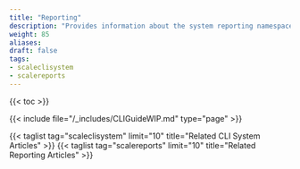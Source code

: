 ```yaml
---
title: "Reporting"
description: "Provides information about the system reporting namespace in the TrueNAS CLI. Includes command syntax and common commands."
weight: 85
aliases:
draft: false
tags:
- scaleclisystem
- scalereports
---
```


{{< toc >}}

{{< include file="/_includes/CLIGuideWIP.md" type="page" >}}

{{< taglist tag="scaleclisystem" limit="10" title="Related CLI System Articles" >}}
{{< taglist tag="scalereports" limit="10" title="Related Reporting Articles" >}}